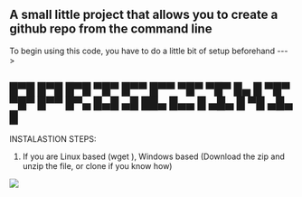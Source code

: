 A small little project that allows you to create a github repo from the command line
----------------------------------------------------
To begin using this code, you have to do a little bit of setup beforehand --->

█▀█ █▀█ █▀█ ▀█▀ █▀▀ █▀▀ ▀█▀ ▀█▀ █▄ █ ▀█▀ ▀█▀ 
█▀▀ █▀▄ █▄█ ▄█  ██▄ █▄▄  █  ▄█▄ █ ▀█ ▄█▄  █  
----------------------------------------------------
INSTALASTION STEPS:
1. If you are Linux based (wget <Github link>), Windows based (Download the zip and unzip the file, or clone if you know how)
<img src="C:\Users\pradh\Desktop\capture.png">
  



